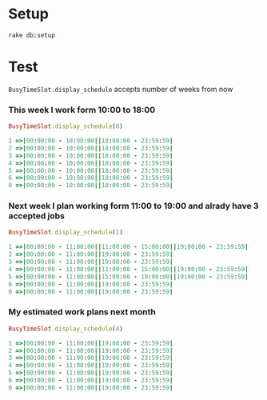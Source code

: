 # Setup

 `rake db:setup`
 
# Test

`BusyTimeSlot.display_schedule` accepts number of weeks from now
 
### This week I work form 10:00 to 18:00

```ruby
BusyTimeSlot.display_schedule(0)

1 =>|00:00:00 - 10:00:00||18:00:00 - 23:59:59|
2 =>|00:00:00 - 10:00:00||18:00:00 - 23:59:59|
3 =>|00:00:00 - 10:00:00||18:00:00 - 23:59:59|
4 =>|00:00:00 - 10:00:00||18:00:00 - 23:59:59|
5 =>|00:00:00 - 10:00:00||18:00:00 - 23:59:59|
6 =>|00:00:00 - 10:00:00||18:00:00 - 23:59:59|
0 =>|00:00:00 - 10:00:00||18:00:00 - 23:59:59|
```

### Next week I plan working form 11:00 to 19:00 and alrady have 3 accepted jobs

```ruby
BusyTimeSlot.display_schedule(1)

1 =>|00:00:00 - 11:00:00||11:00:00 - 15:00:00||19:00:00 - 23:59:59|
2 =>|00:00:00 - 11:00:00||19:00:00 - 23:59:59|
3 =>|00:00:00 - 11:00:00||19:00:00 - 23:59:59|
4 =>|00:00:00 - 11:00:00||11:00:00 - 15:00:00||19:00:00 - 23:59:59|
5 =>|00:00:00 - 11:00:00||15:00:00 - 19:00:00||19:00:00 - 23:59:59|
6 =>|00:00:00 - 11:00:00||19:00:00 - 23:59:59|
0 =>|00:00:00 - 11:00:00||19:00:00 - 23:59:59|
```

### My estimated work plans next month

```ruby
BusyTimeSlot.display_schedule(4)

1 =>|00:00:00 - 11:00:00||19:00:00 - 23:59:59|
2 =>|00:00:00 - 11:00:00||19:00:00 - 23:59:59|
3 =>|00:00:00 - 11:00:00||19:00:00 - 23:59:59|
4 =>|00:00:00 - 11:00:00||19:00:00 - 23:59:59|
5 =>|00:00:00 - 11:00:00||19:00:00 - 23:59:59|
6 =>|00:00:00 - 11:00:00||19:00:00 - 23:59:59|
0 =>|00:00:00 - 11:00:00||19:00:00 - 23:59:59|
```
